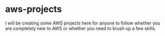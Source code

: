 # aws-projects

I will be creating some AWS projects here for anyone to follow whether you are completely new to AWS or whether you need to brush up a few skills.
